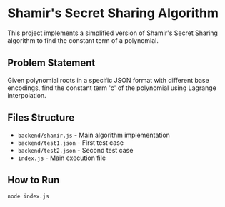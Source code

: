 # Shamir's Secret Sharing Algorithm

This project implements a simplified version of Shamir's Secret Sharing algorithm to find the constant term of a polynomial.

## Problem Statement

Given polynomial roots in a specific JSON format with different base encodings, find the constant term 'c' of the polynomial using Lagrange interpolation.

## Files Structure

- `backend/shamir.js` - Main algorithm implementation
- `backend/test1.json` - First test case
- `backend/test2.json` - Second test case
- `index.js` - Main execution file

## How to Run

```bash
node index.js